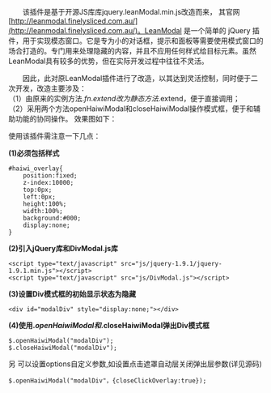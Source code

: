 &emsp;&emsp;该插件是基于开源JS库库jquery.leanModal.min.js改造而来，
其官网[http://leanmodal.finelysliced.com.au/](http://leanmodal.finelysliced.com.au/)。LeanModal 是一个简单的 jQuery 插件，用于实现模态窗口。它是专为小的对话框，提示和面板等需要使用模式窗口的场合打造的。专门用来处理隐藏的内容，并且不应用任何样式给目标元素。虽然LeanModal具有较多的优势，但在实际开发过程中往往不灵活。

&emsp;&emsp;因此，此对原LeanModal插件进行了改造，以其达到灵活控制，同时便于二次开发，改造主要涉及：<br />
（1）由原来的实例方法$.fn.extend改为静态方法$.extend，便于直接调用；<br/>
（2）采用两个方法openHaiwiModal和closeHaiwiModal操作模式框，便于和辅助功能的协同操作。
效果图如下：


使用该插件需注意一下几点：

**(1)必须包括样式**

	#haiwi_overlay{
	    position:fixed;
	    z-index:10000;
	    top:0px;
	    left:0px;
	    height:100%;
	    width:100%;
	    background:#000;
	    display:none;
	}

**(2)引入jQuery库和DivModal.js库**

	<script type="text/javascript" src="js/jquery-1.9.1/jquery-1.9.1.min.js"></script>
	<script type="text/javascript" src="js/DivModal.js"></script>

**(3)设置Div模式框的初始显示状态为隐藏**

	<div id="modalDiv" style="display:none;"></div>

**(4)使用$.openHaiwiModal和$.closeHaiwiModal弹出Div模式框**

	$.openHaiwiModal("modalDiv");
	$.closeHaiwiModal("modalDiv");

另 可以设置options自定义参数,如设置点击遮罩自动层关闭弹出层参数(详见源码)

	$.openHaiwiModal("modalDiv"，{closeClickOverlay:true});